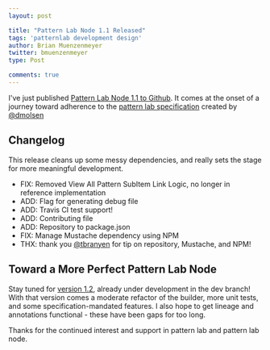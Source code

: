 ```yaml
---
layout: post

title: "Pattern Lab Node 1.1 Released"
tags: 'patternlab development design'
author: Brian Muenzenmeyer
twitter: bmuenzenmeyer
type: Post

comments: true
---
```


I've just published [Pattern Lab Node 1.1 to Github](https://github.com/pattern-lab/patternlab-node/releases/tag/v0.1.1). It comes at the onset of a journey toward adherence to the [pattern lab specification](https://github.com/pattern-lab/the-spec/blob/draft/SPEC.md) created by [@dmolsen](https://twitter.com/dmolsen)

## Changelog
This release cleans up some messy dependencies, and really sets the stage for more meaningful development.

- FIX: Removed View All Pattern SubItem Link Logic, no longer in reference implementation
- ADD: Flag for generating debug file
- ADD: Travis CI test support!
- ADD: Contributing file
- ADD: Repository to package.json
- FIX: Manage Mustache dependency using NPM
- THX: thank you [@tbranyen](https://github.com/tbranyen) for tip on repository, Mustache, and NPM!

## Toward a More Perfect Pattern Lab Node
Stay tuned for [version 1.2](https://github.com/pattern-lab/patternlab-node/issues/38), already under development in the dev branch! With that version comes a moderate refactor of the builder, more unit tests, and some specification-mandated features. I also hope to get lineage and annotations functional - these have been gaps for too long.

Thanks for the continued interest and support in pattern lab and pattern lab node.
